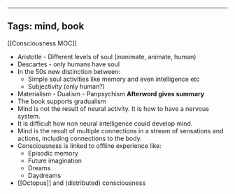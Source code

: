 
---
Tags: mind, book 
---
[[Consciousness MOC]]
- Aristotle - Different levels of soul (inanimate, animate, human)
- Descartes - only humans have soul
- In the 50s new distinction between:
	- Simple soul activities like memory and even intelligence etc
	- Subjectivity (only human?)
- Materialism - Dualism - Panpsychism
**Afterword gives summary**
- The book supports gradualism
- Mind is not the result of neural activity. It is how to have a nervous system.
- It is difficult how non neural intelligence could develop mind.
- Mind is the result of multiple connections in a stream of sensations and actions, including connections to the body.
- Consciousness is linked to offline experience like:
	- Episodic memory
	- Future imagination
	- Dreams
	- Daydreams
- [[Octopus]] and (distributed) consciousness